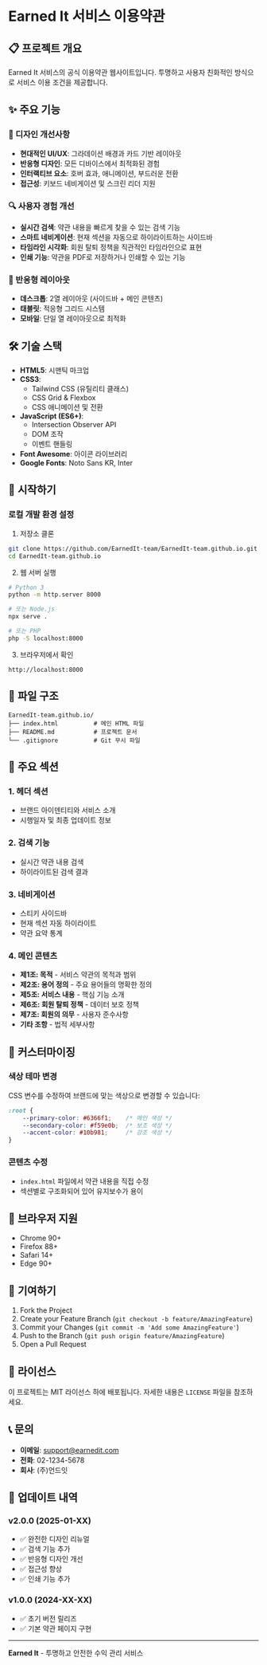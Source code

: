 # Earned It 서비스 이용약관

## 📋 프로젝트 개요

Earned It 서비스의 공식 이용약관 웹사이트입니다. 투명하고 사용자 친화적인 방식으로 서비스 이용 조건을 제공합니다.

## ✨ 주요 기능

### 🎨 디자인 개선사항
- **현대적인 UI/UX**: 그라데이션 배경과 카드 기반 레이아웃
- **반응형 디자인**: 모든 디바이스에서 최적화된 경험
- **인터랙티브 요소**: 호버 효과, 애니메이션, 부드러운 전환
- **접근성**: 키보드 네비게이션 및 스크린 리더 지원

### 🔍 사용자 경험 개선
- **실시간 검색**: 약관 내용을 빠르게 찾을 수 있는 검색 기능
- **스마트 네비게이션**: 현재 섹션을 자동으로 하이라이트하는 사이드바
- **타임라인 시각화**: 회원 탈퇴 정책을 직관적인 타임라인으로 표현
- **인쇄 기능**: 약관을 PDF로 저장하거나 인쇄할 수 있는 기능

### 📱 반응형 레이아웃
- **데스크톱**: 2열 레이아웃 (사이드바 + 메인 콘텐츠)
- **태블릿**: 적응형 그리드 시스템
- **모바일**: 단일 열 레이아웃으로 최적화

## 🛠 기술 스택

- **HTML5**: 시맨틱 마크업
- **CSS3**: 
  - Tailwind CSS (유틸리티 클래스)
  - CSS Grid & Flexbox
  - CSS 애니메이션 및 전환
- **JavaScript (ES6+)**:
  - Intersection Observer API
  - DOM 조작
  - 이벤트 핸들링
- **Font Awesome**: 아이콘 라이브러리
- **Google Fonts**: Noto Sans KR, Inter

## 🚀 시작하기

### 로컬 개발 환경 설정

1. 저장소 클론
```bash
git clone https://github.com/EarnedIt-team/EarnedIt-team.github.io.git
cd EarnedIt-team.github.io
```

2. 웹 서버 실행
```bash
# Python 3
python -m http.server 8000

# 또는 Node.js
npx serve .

# 또는 PHP
php -S localhost:8000
```

3. 브라우저에서 확인
```
http://localhost:8000
```

## 📁 파일 구조

```
EarnedIt-team.github.io/
├── index.html          # 메인 HTML 파일
├── README.md           # 프로젝트 문서
└── .gitignore          # Git 무시 파일
```

## 🎯 주요 섹션

### 1. 헤더 섹션
- 브랜드 아이덴티티와 서비스 소개
- 시행일자 및 최종 업데이트 정보

### 2. 검색 기능
- 실시간 약관 내용 검색
- 하이라이트된 검색 결과

### 3. 네비게이션
- 스티키 사이드바
- 현재 섹션 자동 하이라이트
- 약관 요약 통계

### 4. 메인 콘텐츠
- **제1조: 목적** - 서비스 약관의 목적과 범위
- **제2조: 용어 정의** - 주요 용어들의 명확한 정의
- **제5조: 서비스 내용** - 핵심 기능 소개
- **제6조: 회원 탈퇴 정책** - 데이터 보호 정책
- **제7조: 회원의 의무** - 사용자 준수사항
- **기타 조항** - 법적 세부사항

## 🔧 커스터마이징

### 색상 테마 변경
CSS 변수를 수정하여 브랜드에 맞는 색상으로 변경할 수 있습니다:

```css
:root {
    --primary-color: #6366f1;    /* 메인 색상 */
    --secondary-color: #f59e0b;  /* 보조 색상 */
    --accent-color: #10b981;     /* 강조 색상 */
}
```

### 콘텐츠 수정
- `index.html` 파일에서 약관 내용을 직접 수정
- 섹션별로 구조화되어 있어 유지보수가 용이

## 📱 브라우저 지원

- Chrome 90+
- Firefox 88+
- Safari 14+
- Edge 90+

## 🤝 기여하기

1. Fork the Project
2. Create your Feature Branch (`git checkout -b feature/AmazingFeature`)
3. Commit your Changes (`git commit -m 'Add some AmazingFeature'`)
4. Push to the Branch (`git push origin feature/AmazingFeature`)
5. Open a Pull Request

## 📄 라이선스

이 프로젝트는 MIT 라이선스 하에 배포됩니다. 자세한 내용은 `LICENSE` 파일을 참조하세요.

## 📞 문의

- **이메일**: support@earnedit.com
- **전화**: 02-1234-5678
- **회사**: (주)언드잇

## 🔄 업데이트 내역

### v2.0.0 (2025-01-XX)
- ✅ 완전한 디자인 리뉴얼
- ✅ 검색 기능 추가
- ✅ 반응형 디자인 개선
- ✅ 접근성 향상
- ✅ 인쇄 기능 추가

### v1.0.0 (2024-XX-XX)
- ✅ 초기 버전 릴리즈
- ✅ 기본 약관 페이지 구현

---

**Earned It** - 투명하고 안전한 수익 관리 서비스
